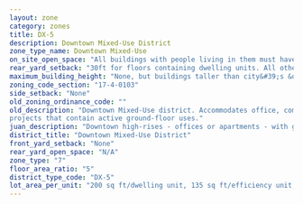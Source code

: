 ```yaml
---
layout: zone
category: zones
title: DX-5
description: Downtown Mixed-Use District
zone_type_name: Downtown Mixed-Use
on_site_open_space: "All buildings with people living in them must have at least 36 sq ft of on-site open space per dwelling unit. (See 17-4-0410-A)"
rear_yard_setback: "30ft for floors containing dwelling units. All others, none."
maximum_building_height: "None, but buildings taller than city&#39;s &quot;building height thresholds&quot; require Planned Development review."
zoning_code_section: "17-4-0103"
side_setback: "None"
old_zoning_ordinance_code: ""
old_description: "Downtown Mixed-Use district. Accommodates office, commercial, public, institutional and residential development. The district promotes vertical mixed-use (residential/nonresidential) 
projects that contain active ground-floor uses."
juan_description: "Downtown high-rises - offices or apartments - with ground-floor stores. Prevalent on the edges of Loop&#58; east of Dearborn Ave, in River North, the South Loop, and the West Loop."
district_title: "Downtown Mixed-Use District"
front_yard_setback: "None"
rear_yard_open_space: "N/A"
zone_type: "7"
floor_area_ratio: "5"
district_type_code: "DX-5"
lot_area_per_unit: "200 sq ft/dwelling unit, 135 sq ft/efficiency unit, 100 sq ft/SRO unit"
---
```

